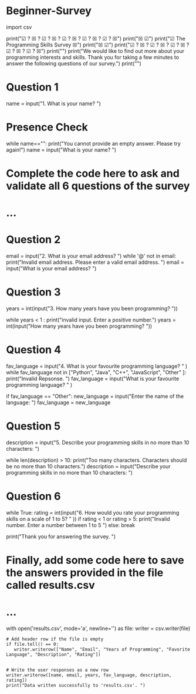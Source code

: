 # Beginner-Survey
import csv

print("☑ ? ☒ ? ☑ ? ☒ ? ☑ ? ☒ ? ☑ ? ☒ ? ☑ ? ☒")
print("☒                                        ☑")
print("☑     The Programming Skills Survey      ☒")
print("☒                                        ☑")
print("☑ ? ☒ ? ☑ ? ☒ ? ☑ ? ☒ ? ☑ ? ☒ ? ☑ ? ☒")
print("")
print("We would like to find out more about your programming interests and skills. Thank you for taking a few minutes to answer the following questions of our survey.")
print("")

# Question 1
name = input("1. What is your name? ")
# Presence Check

while name=="":
   print("You cannot provide an empty answer. Please try again!")
   name = input("What is your name? ")
   
# Complete the code here to ask and validate all 6 questions of the survey
# ...

# Question 2
email = input("2. What is your email address? ")
while '@' not in email:   
   print("Invalid email address. Please enter a valid email address. ")
   email = input("What is your email address? ")
   
# Question 3
years = int(input("3. How many years have you been programming? "))

while years < 1 :
   print("invalid input. Enter a positive number.")
   years = int(input("How many years have you been programming? "))

# Question 4

fav_language = input("4. What is your favourite programming language? " )
while fav_language not in ["Python", "Java", "C++", "JavaScript", "Other" ]:
    print("Invalid Repsonse. ")
    fav_language = input("What is your favourite programming language? " )

if fav_language == "Other":
    new_language = input("Enter the name of the language: ")
    fav_language = new_language
   

# Question 5
description = input("5. Describe your programming skills in no more than 10 characters: ")

while len(description) > 10:
   print("Too many characters. Characters should be no more than 10 characters.")
   description = input("Describe your programming skills in no more than 10 characters: ")
   
# Question 6
while True:
   rating = int(input("6. How would you rate your programming skills on a scale of 1 to 5? " ))
   if rating < 1 or rating > 5:
      print("Invalid number. Enter a number between 1 to 5 ")
   else:
      break

print("Thank you for answering the survey. ")


# Finally, add some code here to save the answers provided in the file called results.csv
# ...
with open('results.csv', mode='a', newline='') as file:
    writer = csv.writer(file)
    
    # Add header row if the file is empty
    if file.tell() == 0:
       writer.writerow(["Name", "Email", "Years of Programming", "Favorite Language", "Description", "Rating"])

    
    # Write the user responses as a new row
    writer.writerow([name, email, years, fav_language, description, rating])
    print("Data written successfully to 'results.csv'. ")

